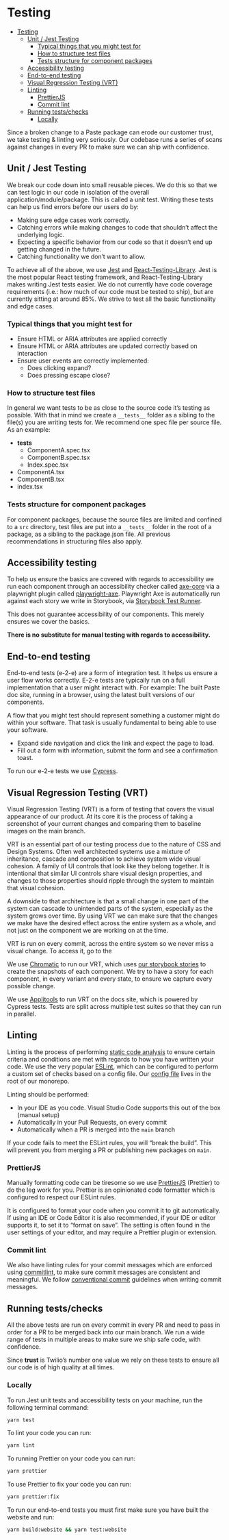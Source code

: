 # Testing

- [Testing](#testing)
  - [Unit / Jest Testing](#unit--jest-testing)
    - [Typical things that you might test for](#typical-things-that-you-might-test-for)
    - [How to structure test files](#how-to-structure-test-files)
    - [Tests structure for component packages](#tests-structure-for-component-packages)
  - [Accessibility testing](#accessibility-testing)
  - [End-to-end testing](#end-to-end-testing)
  - [Visual Regression Testing (VRT)](#visual-regression-testing-vrt)
  - [Linting](#linting)
    - [PrettierJS](#prettierjs)
    - [Commit lint](#commit-lint)
  - [Running tests/checks](#running-testschecks)
    - [Locally](#locally)

Since a broken change to a Paste package can erode our customer trust, we take testing & linting very seriously. Our codebase runs a series of scans against changes in every PR to make sure we can ship with confidence.

## Unit / Jest Testing

We break our code down into small reusable pieces. We do this so that we can test logic in our code in isolation of the overall application/module/package. This is called a unit test. Writing these tests can help us find errors before our users do by:

- Making sure edge cases work correctly.
- Catching errors while making changes to code that shouldn’t affect the underlying logic.
- Expecting a specific behavior from our code so that it doesn’t end up getting changed in the future.
- Catching functionality we don’t want to allow.

To achieve all of the above, we use [Jest](https://jestjs.io/) and [React-Testing-Library](https://testing-library.com/docs/react-testing-library/intro/). Jest is the most popular React testing framework, and React-Testing-Library makes writing Jest tests easier. We do not currently have code coverage requirements (i.e.: how much of our code must be tested to ship), but are currently sitting at around 85%. We strive to test all the basic functionality and edge cases.

### Typical things that you might test for

- Ensure HTML or ARIA attributes are applied correctly
- Ensure HTML or ARIA attributes are updated correctly based on interaction
- Ensure user events are correctly implemented:
  - Does clicking expand?
  - Does pressing escape close?

### How to structure test files

In general we want tests to be as close to the source code it’s testing as possible. With that in mind we create a `__tests__` folder as a sibling to the file(s) you are writing tests for. We recommend one spec file per source file. As an example:

- **tests**
  - ComponentA.spec.tsx
  - ComponentB.spec.tsx
  - Index.spec.tsx
- ComponentA.tsx
- ComponentB.tsx
- index.tsx

### Tests structure for component packages

For component packages, because the source files are limited and confined to a `src` directory, test files are put into a `__tests__` folder in the root of a package, as a sibling to the package.json file. All previous recommendations in structuring files also apply.

## Accessibility testing

To help us ensure the basics are covered with regards to accessibility we run each component through an accessibility checker called [axe-core](https://github.com/dequelabs/axe-core) via a playwright plugin called [playwright-axe](https://www.npmjs.com/package/axe-playwright). Playwright Axe is automatically run against each story we write in Storybook, via [Storybook Test Runner](https://storybook.js.org/addons/@storybook/test-runner).

This does not guarantee accessibility of our components. This merely ensures we cover the basics.

**There is no substitute for manual testing with regards to accessibility.**

## End-to-end testing

End-to-end tests (e-2-e) are a form of integration test. It helps us ensure a user flow works correctly. E-2-e tests are typically run on a full implementation that a user might interact with. For example: The built Paste doc site, running in a browser, using the latest built versions of our components.

A flow that you might test should represent something a customer might do within your software. That task is usually fundamental to being able to use your software.

- Expand side navigation and click the link and expect the page to load.
- Fill out a form with information, submit the form and see a confirmation toast.

To run our e-2-e tests we use [Cypress](https://www.cypress.io/).

## Visual Regression Testing (VRT)

Visual Regression Testing (VRT) is a form of testing that covers the visual appearance of our product. At its core it is the process of taking a screenshot of your current changes and comparing them to baseline images on the main branch.

VRT is an essential part of our testing process due to the nature of CSS and Design Systems. Often well architected systems use a mixture of inheritance, cascade and composition to achieve system wide visual cohesion. A family of UI controls that look like they belong together. It is intentional that similar UI controls share visual design properties, and changes to those properties should ripple through the system to maintain that visual cohesion.

A downside to that architecture is that a small change in one part of the system can cascade to unintended parts of the system, especially as the system grows over time. By using VRT we can make sure that the changes we make have the desired effect across the entire system as a whole, and not just on the component we are working on at the time.

VRT is run on every commit, across the entire system so we never miss a visual change. To access it, go to the

We use [Chromatic](https://www.chromatic.com/) to run our VRT, which uses [our storybook stories](https://twilio-labs.github.io/paste/?path=/story/components-alert--all-variant) to create the snapshots of each component. We try to have a story for each component, in every variant and every state, to ensure we capture every possible change.

We use [Applitools](https://applitools.com/) to run VRT on the docs site, which is powered by Cypress tests. Tests are split across multiple test suites so that they can run in parallel.

## Linting

Linting is the process of performing [static code analysis](https://en.wikipedia.org/wiki/Static_program_analysis) to ensure certain criteria and conditions are met with regards to how you have written your code. We use the very popular [ESLint](https://eslint.org/), which can be configured to perform a custom set of checks based on a config file. Our [config file](https://github.com/twilio-labs/paste/blob/main/.eslintrc.js) lives in the root of our monorepo.

Linting should be performed:

- In your IDE as you code. Visual Studio Code supports this out of the box (manual setup)
- Automatically in your Pull Requests, on every commit
- Automatically when a PR is merged into the `main` branch

If your code fails to meet the ESLint rules, you will “break the build”. This will prevent you from merging a PR or publishing new packages on `main`.

### PrettierJS

Manually formatting code can be tiresome so we use [PrettierJS](https://prettier.io/) (Prettier) to do the leg work for you. Prettier is an opinionated code formatter which is configured to respect our ESLint rules.

It is configured to format your code when you commit it to git automatically. If using an IDE or Code Editor it is also recommended, if your IDE or editor supports it, to set it to “format on save”. The setting is often found in the user settings of your editor, and may require a Prettier plugin or extension.

### Commit lint

We also have linting rules for your commit messages which are enforced using [commitlint](https://commitlint.js.org/#/), to make sure commit messages are consistent and meaningful. We follow [conventional commit](https://www.conventionalcommits.org/en/v1.0.0/) guidelines when writing commit messages.

## Running tests/checks

All the above tests are run on every commit in every PR and need to pass in order for a PR to be merged back into our main branch. We run a wide range of tests in multiple areas to make sure we ship safe code, with confidence.

Since **trust** is Twilio’s number one value we rely on these tests to ensure all our code is of high quality at all times.

### Locally

To run Jest unit tests and accessibility tests on your machine, run the following terminal command:

```bash
yarn test
```

To lint your code you can run:

```bash
yarn lint
```

To running Prettier on your code you can run:

```bash
yarn prettier
```

To use Prettier to fix your code you can run:

```bash
yarn prettier:fix
```

To run our end-to-end tests you must first make sure you have built the website and run:

```bash
yarn build:website && yarn test:website
```
